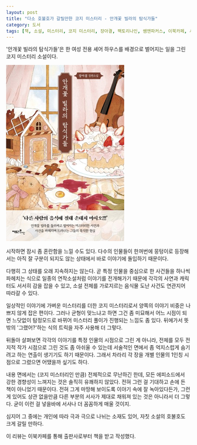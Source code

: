 ```yaml
---
layout: post
title: "다소 호불호가 갈릴만한 코지 미스터리 - 안개꽃 빌라의 탐식가들"
category: 도서
tags: [책, 소설, 미스터리, 코지 미스터리, 장아결, 팩토리나인, 쌤앤파커스, 이북카페, 서평]
---
```


'안개꽃 빌라의 탐식가들'은
한 여성 전용 셰어 하우스를 배경으로 벌어지는 일을 그린 코지 미스터리 소설이다.

![표지](/images/gluttons-of-the-babys-breath-villa-book-h480.jpg)

시작하면 잠시 좀 혼란함을 느낄 수도 있다.
다수의 인물들이 한꺼번에 뭉텅이로 등장해서는
아직 잘 구분이 되지도 않는 상태에서 바로 이야기에 돌입하기 때문이다.

다행히 그 상태를 오래 지속하지는 않는다.
곧 특정 인물을 중심으로 한 사건들을 하나씩 파헤치는 식으로
일종의 연작소설처럼 이야기를 전개해가기 때문에
각각의 사연과 캐릭터도 서서히 감을 잡을 수 있고,
소설 전체를 가로지르는 음식물 도난 사건도 연관지어 따라갈 수 있다.

일상적인 이야기에 가벼운 미스터리를 더한 코지 미스터리로서
양쪽의 이야기 비중은 나쁘지 않게 잡은 편이다.
그러나 균형이 맞느냐고 하면 그건 좀 미묘해서
어느 시점이 되면 느닷없이 탐정모드로 바뀌어 미스터리 풀이가 진행되는 느낌도 좀 있다.
뒤에가서 뜻밖의 '그랬어?'하는 식의 트릭을 자주 사용해 더 그렇다.

뒤돌아 살펴보면 각각의 이야기를 특정 인물의 시점으로 그린 게 아니라,
전체를 모두 전지적 작가 시점으로 그린 것도 좀 아쉬울 수 있는데
서술적인 면에서 좀 억지스럽게 숨기려고 하는 연출이 생기기도 하기 때문이다.
그래서 차라리 각 장을 개별 인물의 1인칭 시점으로 그렸으면 어땠을까 싶기도 하다.

내용 면에서는 (코지 미스터리인 만큼) 전체적으로 무난하긴 한데,
모든 에피소드에서 강한 경향성이 느껴지는 것은 솔직히 유쾌하지 않았다.
전혀 그런 걸 기대하고 손에 든 책이 아니었기 때문이다.
전혀 그게 마땅해 보이도록 이야기 속에 잘 녹아있다든가,
그런게 있어도 상관 없을만큼 다른 부분의 서사가 제대로 채워져 있는 것은 아니라서 더 그렇다.
굳이 이런 걸 넣을바에 서사나 더 꼼꼼하게 매울 것이지.

심지어 그 중에는 개인에 따라 극과 극으로 나뉘는 소재도 있어,
자칫 소설의 호불호도 크게 갈릴 만하다.



<div class="im im-info">
이 리뷰는 이북카페를 통해 출판사로부터 책을 받고 작성했다.
</div>
